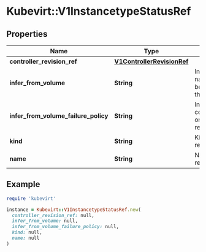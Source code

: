 # Kubevirt::V1InstancetypeStatusRef

## Properties

| Name | Type | Description | Notes |
| ---- | ---- | ----------- | ----- |
| **controller_revision_ref** | [**V1ControllerRevisionRef**](V1ControllerRevisionRef.md) |  | [optional] |
| **infer_from_volume** | **String** | InferFromVolume lists the name of a volume that should be used to infer or discover the resource | [optional] |
| **infer_from_volume_failure_policy** | **String** | InferFromVolumeFailurePolicy controls what should happen on failure when inferring the resource | [optional] |
| **kind** | **String** | Kind specifies the kind of resource | [optional] |
| **name** | **String** | Name is the name of resource | [optional] |

## Example

```ruby
require 'kubevirt'

instance = Kubevirt::V1InstancetypeStatusRef.new(
  controller_revision_ref: null,
  infer_from_volume: null,
  infer_from_volume_failure_policy: null,
  kind: null,
  name: null
)
```

